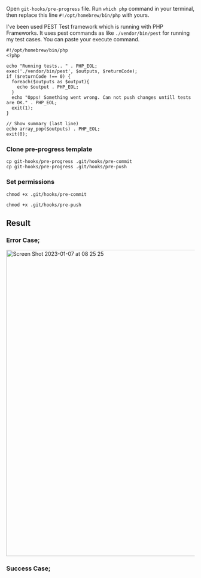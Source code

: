 Open ```git-hooks/pre-progress``` file.
Run ```which php``` command in your terminal, then replace this line ```#!/opt/homebrew/bin/php``` with yours. 

I've been used PEST Test framework which is running with PHP Frameworks. It uses pest commands as like ```./vendor/bin/pest``` for running my test cases. You can paste your execute command. 

```
#!/opt/homebrew/bin/php
<?php

echo "Running tests.. " . PHP_EOL;
exec('./vendor/bin/pest', $outputs, $returnCode);
if ($returnCode !== 0) {
  foreach($outputs as $output){
    echo $output . PHP_EOL;
  }
  echo "Opps! Something went wrong. Can not push changes untill tests are OK." . PHP_EOL;
  exit(1);
}

// Show summary (last line)
echo array_pop($outputs) . PHP_EOL;
exit(0);
```

### Clone pre-progress template 
```
cp git-hooks/pre-progress .git/hooks/pre-commit
cp git-hooks/pre-progress .git/hooks/pre-push
```

### Set permissions
```
chmod +x .git/hooks/pre-commit
```

```
chmod +x .git/hooks/pre-push
```

## Result
### Error Case;
<img width="818" alt="Screen Shot 2023-01-07 at 08 25 25" src="https://user-images.githubusercontent.com/4670039/211132689-36cf62a7-13be-47db-a62f-1f3e12ecdae5.png">

### Success Case;
